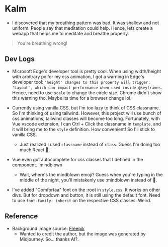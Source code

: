# Kalm

- I discovered that my breathing pattern was bad. It was shallow and not uniform. People say that meditation could help. Hence, lets create a webapp that helps me to meditate and breathe properly.

> You're breathing wrong!

## Dev Logs

- Microsoft Edge's developer tool is pretty cool. When using width/height with arbitrary px for my css animation, I got a warning in Edge's developer tool: `'height' changes to this property will trigger: 'Layout', which can impact performance when used inside @keyframes`. Hence, need to use `scale` to change the circle size. Chrome didn't show this warning tho. Maybe its time for a browser change lol.

- Currently using vanilla CSS, but I'm too lazy to think of CSS classname. So I'm thinking of using tailwind. However, this project will use bunch of css animations, tailwind classes will become too long. Fortunately, with Vue vscode extension, I can Ctrl + Click the classname in `template`, and it will bring me to the `style` definition. How convenient! So I'll stick to vanilla CSS.
  - Just realized I used `classname` instead of `class`. Guess I'm doing too much React 🤣.

- Vue even got autocomplete for css classes that I defined in the component. :mindblown
  - Wait, where's the mindblown emoji? Guess when you're typing in the middle of the night, you'll mistakenly use :mindblown instead of 🤯.

- I've added "Comfortaa" font on the :root in `style.css`. It works on other divs. But for dropdown and button, it is still using the default font. Need to use `font-family: inherit` on the respective CSS classes. Weird.

## Reference
- Background image source: [Freepik](https://www.freepik.com/free-ai-image/ethereal-natural-environment_126077170.htm#fromView=search&page=1&position=15&uuid=7a35f597-7f66-4a07-adcd-d8a33e1a826c&query=Calm+Background)
  - Wanted to credit the author, but the image was generated by Midjourney. So... thanks AI?.